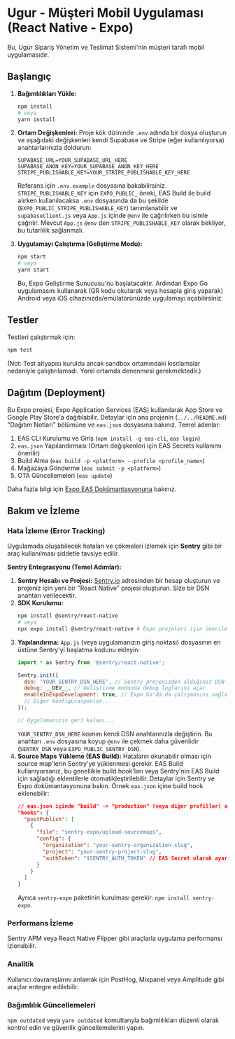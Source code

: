 # Ugur - Müşteri Mobil Uygulaması (React Native - Expo)

Bu, Ugur Sipariş Yönetim ve Teslimat Sistemi'nin müşteri tarafı mobil uygulamasıdır.

## Başlangıç

1.  **Bağımlılıkları Yükle:**
    ```bash
    npm install
    # veya
    yarn install
    ```

2.  **Ortam Değişkenleri:**
    Proje kök dizininde `.env` adında bir dosya oluşturun ve aşağıdaki değişkenleri kendi Supabase ve Stripe (eğer kullanılıyorsa) anahtarlarınızla doldurun:
    ```env
    SUPABASE_URL=YOUR_SUPABASE_URL_HERE
    SUPABASE_ANON_KEY=YOUR_SUPABASE_ANON_KEY_HERE
    STRIPE_PUBLISHABLE_KEY=YOUR_STRIPE_PUBLISHABLE_KEY_HERE
    ```
    Referans için `.env.example` dosyasına bakabilirsiniz. `STRIPE_PUBLISHABLE_KEY` için `EXPO_PUBLIC_` öneki, EAS Build ile build alırken kullanılacaksa `.env` dosyasında da bu şekilde (`EXPO_PUBLIC_STRIPE_PUBLISHABLE_KEY`) tanımlanabilir ve `supabaseClient.js` veya `App.js` içinde `@env` ile çağrılırken bu isimle çağrılır. Mevcut `App.js` `@env` den `STRIPE_PUBLISHABLE_KEY` olarak bekliyor, bu tutarlılık sağlanmalı.

3.  **Uygulamayı Çalıştırma (Geliştirme Modu):**
    ```bash
    npm start
    # veya
    yarn start
    ```
    Bu, Expo Geliştirme Sunucusu'nu başlatacaktır. Ardından Expo Go uygulamasını kullanarak (QR kodu okutarak veya hesapla giriş yaparak) Android veya iOS cihazınızda/emülatörünüzde uygulamayı açabilirsiniz.

## Testler
Testleri çalıştırmak için:
```bash
npm test
```
(Not: Test altyapısı kuruldu ancak sandbox ortamındaki kısıtlamalar nedeniyle çalıştırılamadı. Yerel ortamda denenmesi gerekmektedir.)

## Dağıtım (Deployment)

Bu Expo projesi, Expo Application Services (EAS) kullanılarak App Store ve Google Play Store'a dağıtılabilir. Detaylar için ana projenin (`../../README.md`) "Dağıtım Notları" bölümüne ve `eas.json` dosyasına bakınız. Temel adımlar:
1.  EAS CLI Kurulumu ve Giriş (`npm install -g eas-cli`, `eas login`)
2.  `eas.json` Yapılandırması (Ortam değişkenleri için EAS Secrets kullanımı önerilir)
3.  Build Alma (`eas build -p <platform> --profile <profile_name>`)
4.  Mağazaya Gönderme (`eas submit -p <platform>`)
5.  OTA Güncellemeleri (`eas update`)

Daha fazla bilgi için [Expo EAS Dokümantasyonuna](https://docs.expo.dev/eas/) bakınız.

## Bakım ve İzleme

### Hata İzleme (Error Tracking)
Uygulamada oluşabilecek hataları ve çökmeleri izlemek için **Sentry** gibi bir araç kullanılması şiddetle tavsiye edilir.

**Sentry Entegrasyonu (Temel Adımlar):**
1.  **Sentry Hesabı ve Projesi:** [Sentry.io](https://sentry.io/) adresinden bir hesap oluşturun ve projeniz için yeni bir "React Native" projesi oluşturun. Size bir DSN anahtarı verilecektir.
2.  **SDK Kurulumu:**
    ```bash
    npm install @sentry/react-native
    # veya
    npx expo install @sentry/react-native # Expo projeleri için önerilen
    ```
3.  **Yapılandırma:**
    `App.js` (veya uygulamanızın giriş noktası) dosyasının en üstüne Sentry'yi başlatma kodunu ekleyin:
    ```javascript
    import * as Sentry from '@sentry/react-native';

    Sentry.init({
      dsn: 'YOUR_SENTRY_DSN_HERE', // Sentry projenizden aldığınız DSN
      debug: __DEV__, // Geliştirme modunda debug loglarını açar
      enableInExpoDevelopment: true, // Expo Go'da da çalışmasını sağlar
      // Diğer konfigürasyonlar...
    });

    // Uygulamanızın geri kalanı...
    ```
    `YOUR_SENTRY_DSN_HERE` kısmını kendi DSN anahtarınızla değiştirin. Bu anahtarı `.env` dosyasına koyup `@env` ile çekmek daha güvenlidir (`SENTRY_DSN` veya `EXPO_PUBLIC_SENTRY_DSN`).
4.  **Source Maps Yükleme (EAS Build):**
    Hataların okunabilir olması için source map'lerin Sentry'ye yüklenmesi gerekir. EAS Build kullanıyorsanız, bu genellikle build hook'ları veya Sentry'nin EAS Build için sağladığı eklentilerle otomatikleştirilebilir. Detaylar için Sentry ve Expo dokümantasyonuna bakın.
    Örnek `eas.json` içine build hook eklenebilir:
    ```json
    // eas.json içinde "build" -> "production" (veya diğer profiller) altına:
    "hooks": {
      "postPublish": [
        {
          "file": "sentry-expo/upload-sourcemaps",
          "config": {
            "organization": "your-sentry-organization-slug",
            "project": "your-sentry-project-slug",
            "authToken": "$SENTRY_AUTH_TOKEN" // EAS Secret olarak ayarlanmalı
          }
        }
      ]
    }
    ```
    Ayrıca `sentry-expo` paketinin kurulması gerekir: `npm install sentry-expo`.

### Performans İzleme
Sentry APM veya React Native Flipper gibi araçlarla uygulama performansı izlenebilir.

### Analitik
Kullanıcı davranışlarını anlamak için PostHog, Mixpanel veya Amplitude gibi araçlar entegre edilebilir.

### Bağımlılık Güncellemeleri
`npm outdated` veya `yarn outdated` komutlarıyla bağımlılıkları düzenli olarak kontrol edin ve güvenlik güncellemelerini yapın.
